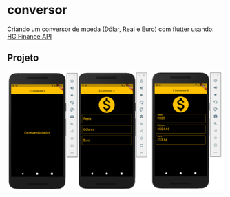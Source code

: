 # conversor

Criando um conversor de moeda (Dólar, Real e Euro) com flutter usando: 
<a target="#" href="https://developers.giphy.com/docs/api/endpoint#trending/">HG Finance API</a>

## Projeto

![alt text](https://github.com/Ellissandro/flutter-conversor-de-moeda/blob/master/images/conversor_de_moeda.png)
